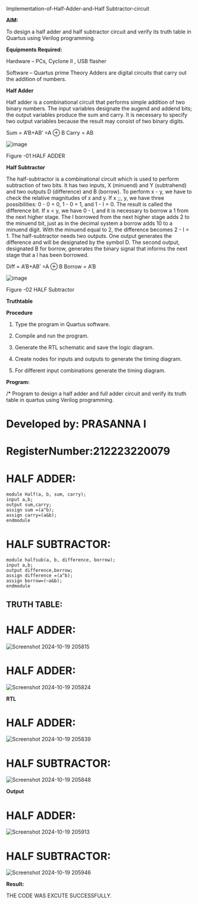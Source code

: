 
Implementation-of-Half-Adder-and-Half Subtractor-circuit

**AIM:**

To design a half adder and half subtractor circuit and verify its truth table in Quartus using Verilog programming.

**Equipments Required:**

Hardware – PCs, Cyclone II , USB flasher 

Software – Quartus prime Theory Adders are digital circuits that carry out the addition of numbers.

**Half Adder**

Half adder is a combinational circuit that performs simple addition of two binary numbers. The input variables designate the augend and addend bits; the output variables produce the sum and carry. It is necessary to specify two output variables because the result may consist of two binary digits.

Sum = A’B+AB’ =A ⊕ B Carry = AB

![image](https://github.com/naavaneetha/HALF_ADDER_SUBTRACTOR/assets/154305477/bd4a0b2c-cdbc-4184-ab08-81578f121e1f)

Figure -01 HALF ADDER

**Half Subtractor**

The half-subtractor is a combinational circuit which is used to perform subtraction of two bits. It has two inputs, X (minuend) and Y (subtrahend) and two outputs D (difference) and B (borrow). To perform x - y, we have to check the relative magnitudes of x and y. If x ;;, y, we have three possibilities: 0 - 0 = 0, 1 - 0 = 1, and 1 - I = 0. The result is called the difference bit. If x < y, we have 0 - I, and it is necessary to borrow a 1 from the next higher stage. The I borrowed from the next higher stage adds 2 to the minuend bit, just as in the decimal system a borrow adds 10 to a minuend digit. With the minuend equal to 2, the difference becomes 2 - I = 1. The half-subtractor needs two outputs. One output generates the difference and will be designated by the symbol D. The second output, designated B for borrow, generates the binary signal that informs the next stage that a I has been borrowed. 

Diff = A’B+AB’ =A ⊕ B
Borrow = A’B

 ![image](https://github.com/naavaneetha/HALF_ADDER_SUBTRACTOR/assets/154305477/d76b099c-513f-4e7c-843a-e2fd028a531a)

Figure -02 HALF Subtractor

**Truthtable**

**Procedure**

1.	Type the program in Quartus software.

2.	Compile and run the program.

3.	Generate the RTL schematic and save the logic diagram.

4.	Create nodes for inputs and outputs to generate the timing diagram.

5.	For different input combinations generate the timing diagram.


**Program:**

/* Program to design a half adder and full adder circuit and verify its truth table in quartus using Verilog programming.

# Developed by: PRASANNA I
# RegisterNumber:212223220079
# HALF ADDER:
```
module Half(a, b, sum, carry);
input a,b;
output sum,carry;
assign sum =(a^b);
assign carry=(a&b);
endmodule
```
# HALF SUBTRACTOR:
```
module halfsub(a, b, difference, borrow);
input a,b;
output difference,borrow;
assign difference =(a^b);
assign borrow=(~a&b);
endmodule
```
## TRUTH TABLE:
# HALF ADDER:
![Screenshot 2024-10-19 205815](https://github.com/user-attachments/assets/46126f0e-d0b0-424a-9b6c-84c50e6a27c9)




# HALF ADDER:


![Screenshot 2024-10-19 205824](https://github.com/user-attachments/assets/d3d0a586-d7de-43a2-9f48-3f91fd875ec4)


**RTL**

# HALF ADDER:




![Screenshot 2024-10-19 205839](https://github.com/user-attachments/assets/ed180d38-f407-478d-8e43-ff2528ec99ce)

# HALF SUBTRACTOR:
![Screenshot 2024-10-19 205848](https://github.com/user-attachments/assets/d8dbbf37-e779-4205-98b4-4766676ca9da)

**Output**
# HALF ADDER:
![Screenshot 2024-10-19 205913](https://github.com/user-attachments/assets/b04bfc09-9ac9-40a9-9159-1df2dc202e43)



# HALF SUBTRACTOR:
![Screenshot 2024-10-19 205946](https://github.com/user-attachments/assets/17a00dfd-25df-4e5b-b788-68bc947d63c8)

**Result:**


THE CODE WAS EXCUTE SUCCESSFULLY.

